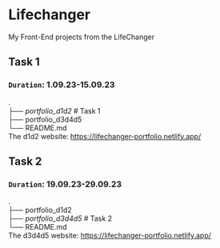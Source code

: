 # Lifechanger
My Front-End projects from the LifeChanger 

## **Task 1**
### `Duration`: 1.09.23-15.09.23
.<br>
├── _portfolio_d1d2_         # Task 1<br>
├── portfolio_d3d4d5<br>
└── README.md<br>
The d1d2 website: https://lifechanger-portfolio.netlify.app/
## **Task 2**
### `Duration`: 19.09.23-29.09.23
.<br>
├── portfolio_d1d2          
├── _portfolio_d3d4d5_ # Task 2<br>
└── README.md<br>
The d3d4d5 website: https://lifechanger-portfolio.netlify.app/
